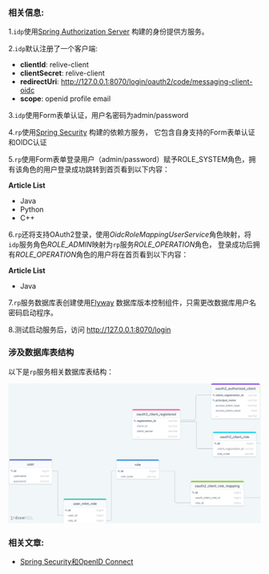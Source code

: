 
### 相关信息:
1.`idp`使用[Spring Authorization Server](https://spring.io/projects/spring-authorization-server) 构建的身份提供方服务。

2.`idp`默认注册了一个客户端:
 - **clientId**: relive-client
 - **clientSecret**: relive-client
 - **redirectUri**: http://127.0.0.1:8070/login/oauth2/code/messaging-client-oidc
 - **scope**: openid profile email


3.`idp`使用Form表单认证，用户名密码为admin/password


4.`rp`使用[Spring Security](https://docs.spring.io/spring-security/reference/servlet/oauth2/login/index.html) 构建的依赖方服务，
它包含自身支持的Form表单认证和OIDC认证


5.`rp`使用Form表单登录用户（admin/password）赋予ROLE_SYSTEM角色，拥有该角色的用户登录成功跳转到首页看到以下内容：

**Article List**
- Java
- Python
- C++


6.`rp`还将支持OAuth2登录，使用*OidcRoleMappingUserService*角色映射，将`idp`服务角色*ROLE_ADMIN*映射为`rp`服务*ROLE_OPERATION*角色，
登录成功后拥有*ROLE_OPERATION*角色的用户将在首页看到以下内容：

**Article List**
- Java

7.`rp`服务数据库表创建使用[Flyway](https://flywaydb.org/) 数据库版本控制组件，只需更改数据库用户名密码启动程序。

8.测试启动服务后，访问 http://127.0.0.1:8070/login



### 涉及数据库表结构
以下是`rp`服务相关数据库表结构：

![](./images/oauth2_sql_model.png)


### 相关文章:
- [Spring Security和OpenID Connect](https://relive27.github.io/blog/springn-security-oidc)
